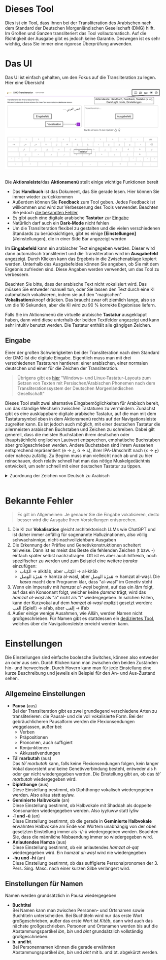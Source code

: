 # Dieses Tool

Dies ist ein Tool, dass Ihnen bei der Transliteration des Arabischen nach dem Standard der Deutschen Morgenländischen Gesellschaft (DMG) hilft. Im Großen und Ganzen transliteriert das Tool vollautomatisch. Auf die Richtigkeit der Ausgabe gibt es jedoch keine Garantie. Deswegen ist es sehr wichtig, dass Sie immer eine rigorose Überprüfung anwenden. 

# Das UI

Das UI ist einfach gehalten, um den Fokus auf die Transliteration zu legen. Hier eine Übersicht

<div class="col-11 p-1 bg-white">
    <div class="ratio ratio-16x9">
        <img src="/static/ui.png" alt="UI Übersicht">
    </div>
</div>
<br>

Die **Aktionsleiste**/das **Aktionsmenü** stellt einige wichtige Funktionen bereit

- Das **Handbuch** ist das Dokument, das Sie gerade lesen. Hier können Sie immer wieder zurückkommen
- Außerdem können Sie **Feedback** zum Tool geben. Jedes Feedback ist willkommen und wird zur Verbesserung des Tools verwendet. Beachten Sie jedoch [die bekannten Fehler](#bekannte-fehler)
- Es gibt auch eine digitale arabische **Tastatur** zur [Eingabe](#eingabe)
- Natürlich darf auch ein **Dark-Mode** nicht fehlen
- Um die Transliteration flexibel zu gestalten und die vielen verschiedenen Standards zu berücksichtigen, gibt es einige **[Einstellungen]**(#einstellungen), die in einer Side Bar angezeigt werden

Im **Eingabefeld** kann ein arabischer Text eingegeben werden. Dieser wird dann automatisch transliteriert und die Transliteration wird im **Ausgabefeld** angezeigt. Durch Klicken kann das Ergebnis in die Zwischenablage kopiert werden. Unterhalb des Ausgabefeldes können Sie angeben, ob Sie mit dem Ergebnis zufrieden sind. Diese Angaben werden verwendet, um das Tool zu verbessern. 

Beachten Sie bitte, dass der arabische Text nicht vokalisiert wird. Das müssen Sie entweder manuell tun, oder Sie lassen den Text durch eine KI automatisch vokalisieren, indem sie auf den "magischen" **Vokalisation**sknopf drücken. Das braucht zwar oft ziemlich lange, also so um die 10 Sekunden, aber die KI wird zu 90 % korrekte Ergebnisse liefern. 

Falls Sie im Aktionsmenü die virtuelle arabische **Tastatur** ausgeklappt haben, dann wird diese unterhalb der beiden Textfelder angezeigt und kann sehr intuitiv benutzt werden. Die Tastatur enthält alle gängigen Zeichen. 

## Eingabe

Einer der großen Schwierigkeiten bei der Transliteration nach dem Standard der DMG ist die digitale Eingabe. Eigentlich muss man mit drei verschiedenen Tastaturen hantieren: einer arabischen, einer normalen deutschen und einer für die Zeichen der Transliteration. 

> Übrigens gibt es [hier](https://github.com/sixtyfive/de_dmg) "Windows- und Linux-Tastatur-Layouts zum Setzen von Texten mit Persischen/Arabischen Phonemen nach dem Transliterationssystem der Deutschen Morgenländischen Gesellschaft"

Dieses Tool stellt zwei alternative Eingabemöglichkeiten für Arabisch bereit, um das ständige Wechseln zwischen Tastaturen zu vermindern. Zunächst gibt es eine ausklappbare digitale arabische Tastatur, auf die man mit dem Tastatursymbol oben in dem Aktionsmenü rechts auf der Navigationsleiste zugreifen kann. Es ist jedoch auch möglich, mit einer deutschen Tastatur die allermeisten arabischen Buchstaben und Zeichen zu schreiben. Dabei gilt generell, dass die meisten Buchstaben ihrem deutschen oder (hauptsächlich) englischen Lautwert entsprechen, emphatische Buchstaben aber großgeschrieben werden. Andere Buchstaben sind ihrem Aussehen entsprechend repräsentiert (e → ع, ö → ة), ihrer IPA-Umschrift nach (x → خ) oder nahezu zufällig. Zu Beginn muss man vielleicht noch ab und zu hier reinschauen, doch relativ schnell hat man das nötige Muskelgedächtnis entwickelt, um sehr schnell mit einer deutschen Tastatur zu tippen. 

<details>

<summary>Zuordnung der Zeichen von Deutsch zu Arabisch</summary>
input_map

</details>

<br>

# Bekannte Fehler

> Es gilt im Allgemeinen: Je genauer Sie die Eingabe vokalisieren, desto besser wird die Ausgabe Ihren Vorstellungen entsprechen. 

1. Die KI zur **Vokalisation** gleicht architektonisch LLMs wie ChatGPT und ist daher immer anfällig für sogenannte Halluzinationen, also völlig schwachsinnige, nicht-nachvollziehbare Ausgaben
2. Die Erkennung der Präfixe und Genetivkonstruktionen scheitert teilweise. Dann ist es meist das Beste die fehlenden Zeichen (t bzw. -) einfach später selbst nachzutragen. Oft ist es aber auch hilfreich, noch spezifischer zu werden und zum Beispiel eine weitere *ḥaraka* einzufügen:
    - الكِتاب → alkitāb, aber الكِتَاب → al-kitāb
    - هَمزَة الوَصل → hamza al-waṣl, aber هَمزَة الوَصلِ → hamzat al-waṣl. Die *kasra* macht dem Programm klar, dass "al-waṣl" im Genetiv steht
3. Wenn ein Imperativ mit *hamzat al-waṣl* beginnt, auf das ein *lām* folgt, auf das ein Konsonant folgt, welcher keine *ḍamma* trägt, wird das *hamzat al-waṣl* als "a" nicht als "i" wiedergegeben. In solchen Fällen, kann der Kurzvokal auf dem *hamzat al-waṣl* explizit gesetzt werden: العَب (Spiel!) → alʿab, aber اِلعَب → ilʿab
4. Außer einige wenige Ausahmen, wie Allāh, werden Namen nicht großgeschrieben. Für Namen gibt es stattdessen ein [dediziertes Tool](/names), welches über die Navigationsleiste erreicht werden kann. 

# Einstellungen

Die Einstellungen sind einfache boolesche Switches, können also entweder an oder aus sein. Durch Klicken kann man zwischen den beiden Zuständen hin- und herwechseln. Durch Hovern kann man für jede Einstellung eine kurze Beschreibung und jeweils ein Beispiel für den An- und Aus-Zustand sehen. 

## Allgemeine Einstellungen
- **Pausa** (aus)  
    Bei der Transliteration gibt es zwei grundlegend verschiedene Arten zu transliterieren: die Pausal- und die voll vokalisierte Form. Bei der gebräuchlicheren Pausalform werden die Flexionsendungen weggelassen, außer bei: 
    - Verben
    - Präpositionen
    - Pronomen, auch suffigiert
    - Konjunktionen
    - Akkusativendungen
- **Tāʾ marbutah** (aus)  
    Das *tāʾ marbutah* kann, falls keine Flexionsendungen folgen, kein langer Vokal davorsteht und keine Genetivverbindung besteht, entweder als h oder gar nicht wiedergegeben werden. Die Einstellung gibt an, ob das *tāʾ marbutah* wiedergegeben wird.
- **Diphthonge** (aus)  
    Diese Einstellung bestimmt, ob Diphthonge vokalisch wiedergegeben werden. Also ai/au statt ay/aw. 
- **Geminierte Halbvokale** (an)  
    Diese Einstellung bestimmt, ob Halbvokale mit Shaddah als doppelte Konsonanten wiedergegeben werden. Also iyy/uww statt īy/īw
- **-ī und -ū** (an)  
    Diese Einstellung bestimmt, ob die gerade in **Geminierte Halbvokale** erwähnten Halbvokale am Ende von Wörtern unabhängig von der oben gesetzten Einstellung immer als -ī/-ū wiedergegeben werden. Beachten Sie, dass die männliche Nisbaendung immer so wiedergegeben wird. 
- **Anlautendes Hamza** (aus)  
    Diese Einstellung bestimmt, ob ein anlautendes *hamzat al-qaṭ* wiedergegeben wird. Ein *hamzat al-waṣl* wird nie wiedergegeben
- **-hu und -hi** (an)  
    Diese Einstellung bestimmt, ob das suffigierte Personalpronomen der 3. Pers. Sing. Masc. nach einer kurzen Silbe verlängert wird. 

## Einstellungen für Namen

Namen werden grundsätzlich in Pausa wiedergegeben

- **Buchtitel**  
    Bei Namen kann man zwischen Personen- und Ortsnamen sowie Buchtiteln unterscheiden. Bei Buchtiteln wird nur das erste Wort großgeschrieben, außer das erste Wort ist *Kitāb*, dann wird auch das nächste großgeschrieben. Personen und Ortsnamen werden bis auf die Abstammungspartikel *ibn*, *bin* und *bint* grundsätzlich vollständig großgeschrieben. 
- **b. und bt.**  
    Bei Personennamen können die gerade erwähnten Abstammungspartikel *ibn*, *bin* und *bint* mit b. und bt. abgekürzt werden. 
